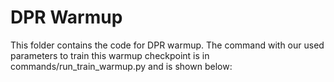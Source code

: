# DPR Warmup
This folder contains the code for DPR warmup. The command with our used parameters to train this warmup checkpoint is in commands/run_train_warmup.py and is shown below:



##